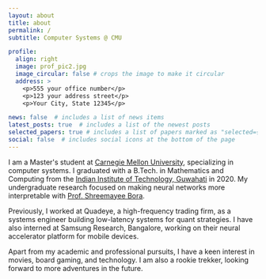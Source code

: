 ```yaml
---
layout: about
title: about
permalink: /
subtitle: Computer Systems @ CMU 

profile:
  align: right
  image: prof_pic2.jpg
  image_circular: false # crops the image to make it circular
  address: >
    <p>555 your office number</p>
    <p>123 your address street</p>
    <p>Your City, State 12345</p>

news: false  # includes a list of news items
latest_posts: true  # includes a list of the newest posts
selected_papers: true # includes a list of papers marked as "selected={true}"
social: false  # includes social icons at the bottom of the page
---
```



 I am a Master's student at <a href="https://www.cmu.edu">Carnegie Mellon University</a>, specializing in computer systems. I graduated with a B.Tech. in Mathematics and Computing from the <a href="">Indian Institute of Technology, Guwahati</a> in 2020. My undergraduate research focused on making neural networks more interpretable with <a href="https://www.iitg.ac.in/shbora/">Prof. Shreemayee Bora</a>. 
 
Previously, I worked at Quadeye, a high-frequency trading firm, as a systems engineer building low-latency systems for quant strategies. I have also interned at Samsung Research, Bangalore, working on their neural accelerator platform for mobile devices.

Apart from my academic and professional pursuits, I have a keen interest in movies, board gaming, and technology. I am also a rookie trekker, looking forward to more adventures in the future.